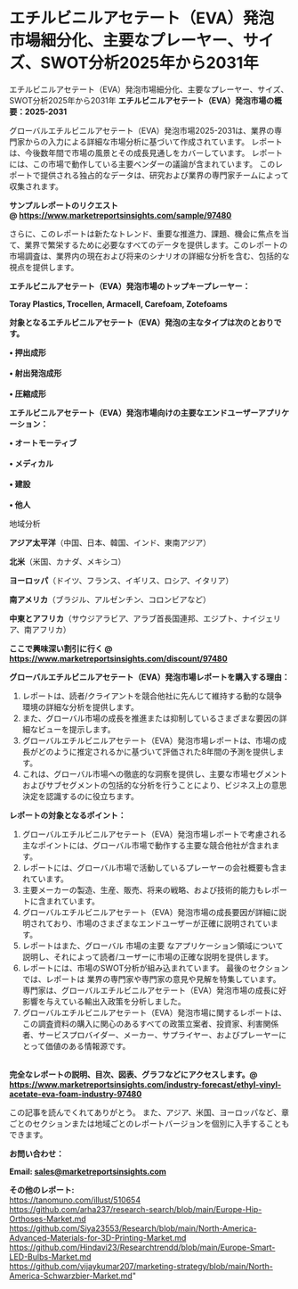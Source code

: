 # エチルビニルアセテート（EVA）発泡市場細分化、主要なプレーヤー、サイズ、SWOT分析2025年から2031年
エチルビニルアセテート（EVA）発泡市場細分化、主要なプレーヤー、サイズ、SWOT分析2025年から2031年
<strong><b>エチルビニルアセテート（EVA）発泡市場の概要：2025-2031</b></strong>

グローバルエチルビニルアセテート（EVA）発泡市場2025-2031は、業界の専門家からの入力による詳細な市場分析に基づいて作成されています。 レポートは、今後数年間で市場の風景とその成長見通しをカバーしています。 レポートには、この市場で動作している主要ベンダーの議論が含まれています。 このレポートで提供される独占的なデータは、研究および業界の専門家チームによって収集されます。

<strong>サンプルレポートのリクエスト @ <a href=https://www.marketreportsinsights.com/sample/97480>https://www.marketreportsinsights.com/sample/97480</a></strong>

さらに、このレポートは新たなトレンド、重要な推進力、課題、機会に焦点を当て、業界で繁栄するために必要なすべてのデータを提供します。このレポートの市場調査は、業界内の現在および将来のシナリオの詳細な分析を含む、包括的な視点を提供します。

<strong>エチルビニルアセテート（EVA）発泡市場のトップキープレーヤー：</strong>

<strong>Toray Plastics, Trocellen, Armacell, Carefoam, Zotefoams</strong>

<strong><b>対象となるエチルビニルアセテート（EVA）発泡の主なタイプは次のとおりです。</b></strong>

<strong>• 押出成形<br><br>• 射出発泡成形<br><br>• 圧縮成形</strong>

<strong><b>エチルビニルアセテート（EVA）発泡市場向けの主要なエンドユーザーアプリケーション：</b></strong>

<strong>• オートモーティブ<br><br>• メディカル<br><br>• 建設<br><br>• 他人</strong>

 地域分析

<strong><b>アジア太平洋</b></strong>（中国、日本、韓国、インド、東南アジア）

<strong><b>北米</b></strong>（米国、カナダ、メキシコ）

<strong><b>ヨーロッパ</b></strong>（ドイツ、フランス、イギリス、ロシア、イタリア）

<strong><b>南アメリカ</b></strong>（ブラジル、アルゼンチン、コロンビアなど）

<strong><b>中東とアフリカ</b></strong>（サウジアラビア、アラブ首長国連邦、エジプト、ナイジェリア、南アフリカ）

<strong>ここで興味深い割引に行く @ <a href=https://www.marketreportsinsights.com/discount/97480>https://www.marketreportsinsights.com/discount/97480</a></strong>

<strong><b>グローバルエチルビニルアセテート（EVA）発泡市場レポートを購入する理由：</b></strong>
<ol>
  <li>レポートは、読者/クライアントを競合他社に先んじて維持する動的な競争環境の詳細な分析を提供します。</li>
  <li>また、グローバル市場の成長を推進または抑制しているさまざまな要因の詳細なビューを提示します。</li>
  <li>グローバルエチルビニルアセテート（EVA）発泡市場レポートは、市場の成長がどのように推定されるかに基づいて評価された8年間の予測を提供します。</li>
  <li>これは、グローバル市場への徹底的な洞察を提供し、主要な市場セグメントおよびサブセグメントの包括的な分析を行うことにより、ビジネス上の意思決定を認識するのに役立ちます。</li>
</ol>
<strong><b>レポートの対象となるポイント：</b></strong>
<ol>
  <li>グローバルエチルビニルアセテート（EVA）発泡市場レポートで考慮される主なポイントには、グローバル市場で動作する主要な競合他社が含まれます。</li>
  <li>レポートには、グローバル市場で活動しているプレーヤーの会社概要も含まれています。</li>
  <li>主要メーカーの製造、生産、販売、将来の戦略、および技術的能力もレポートに含まれています。</li>
  <li>グローバルエチルビニルアセテート（EVA）発泡市場の成長要因が詳細に説明されており、市場のさまざまなエンドユーザーが正確に説明されています。</li>
  <li>レポートはまた、グローバル 市場の主要 なアプリケーション領域について説明し、それによって読者/ユーザーに市場の正確な説明を提供します。</li>
  <li>レポートには、市場のSWOT分析が組み込まれています。 最後のセクションでは、レポートは 業界の専門家や専門家の意見や見解を特集しています。 専門家は、グローバルエチルビニルアセテート（EVA）発泡市場の成長に好影響を与えている輸出入政策を分析しました。</li>
  <li>グローバルエチルビニルアセテート（EVA）発泡市場に関するレポートは、この調査資料の購入に関心のあるすべての政策立案者、投資家、利害関係者、サービスプロバイダー、メーカー、サプライヤー、およびプレーヤーにとって価値のある情報源です。</li>
</ol><br>
<strong>完全なレポートの説明、目次、図表、グラフなどにアクセスします。@ <a href=https://www.marketreportsinsights.com/industry-forecast/ethyl-vinyl-acetate-eva-foam-industry-97480>https://www.marketreportsinsights.com/industry-forecast/ethyl-vinyl-acetate-eva-foam-industry-97480</a></strong>

この記事を読んでくれてありがとう。 また、アジア、米国、ヨーロッパなど、章ごとのセクションまたは地域ごとのレポートバージョンを個別に入手することもできます。

<strong><b>お問い合わせ：</b></strong>

<strong>Email: </strong><a href=mailto:sales@marketreportsinsights.com><strong>sales@marketreportsinsights.com</strong></a>

<strong>その他のレポート:</strong>
<br>
<a href=https://tanomuno.com/illust/510654>https://tanomuno.com/illust/510654</a>
<br>
<a href=https://github.com/arha237/research-search/blob/main/Europe-Hip-Orthoses-Market.md>https://github.com/arha237/research-search/blob/main/Europe-Hip-Orthoses-Market.md</a>
<br>
<a href=https://github.com/Siya23553/Research/blob/main/North-America-Advanced-Materials-for-3D-Printing-Market.md>https://github.com/Siya23553/Research/blob/main/North-America-Advanced-Materials-for-3D-Printing-Market.md</a>
<br>
<a href=https://github.com/Hindavi23/Researchtrendd/blob/main/Europe-Smart-LED-Bulbs-Market.md>https://github.com/Hindavi23/Researchtrendd/blob/main/Europe-Smart-LED-Bulbs-Market.md</a>
<br>
<a href=https://github.com/vijaykumar207/marketing-strategy/blob/main/North-America-Schwarzbier-Market.md>https://github.com/vijaykumar207/marketing-strategy/blob/main/North-America-Schwarzbier-Market.md</a>"

